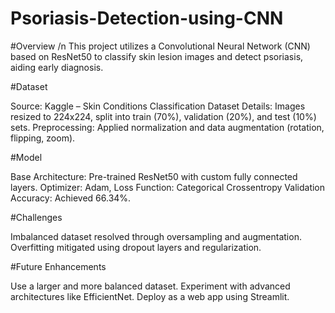 # Psoriasis-Detection-using-CNN

#Overview /n
This project utilizes a Convolutional Neural Network (CNN) based on ResNet50 to classify skin lesion images and detect psoriasis, aiding early diagnosis.

#Dataset

Source: Kaggle – Skin Conditions Classification Dataset
Details: Images resized to 224x224, split into train (70%), validation (20%), and test (10%) sets.
Preprocessing: Applied normalization and data augmentation (rotation, flipping, zoom).

#Model

Base Architecture: Pre-trained ResNet50 with custom fully connected layers.
Optimizer: Adam, Loss Function: Categorical Crossentropy
Validation Accuracy: Achieved 66.34%.

#Challenges

Imbalanced dataset resolved through oversampling and augmentation.
Overfitting mitigated using dropout layers and regularization.

#Future Enhancements

Use a larger and more balanced dataset.
Experiment with advanced architectures like EfficientNet.
Deploy as a web app using Streamlit.
